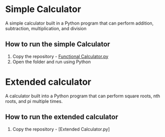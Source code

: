 # Simple Calculator
A simple calculator built in a Python program that can perform addition, subtraction, multiplication, and division
## How to run the simple Calculator
1. Copy the repository - [Functional Calculator.py](https://github.com/NavinVittayakorn/First_File/blob/a07c5192c5f0929fd02c393a501b9b426c7afa34/Functional%20Calculator.py)
2. Open the folder and run using Python

# Extended calculator
A calculator built into a Python program that can perform square roots, nth roots, and pi multiple times.
## How to run the extended calculator
1. Copy the repository - [Extended Calculator.py]
